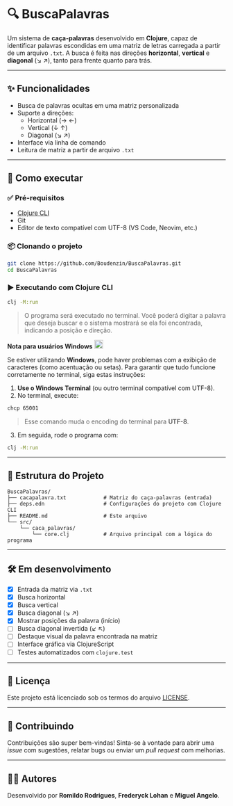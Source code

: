 # 🔍 BuscaPalavras

Um sistema de **caça-palavras** desenvolvido em **Clojure**, capaz de identificar palavras escondidas em uma matriz de letras carregada a partir de um arquivo `.txt`. A busca é feita nas direções **horizontal**, **vertical** e **diagonal** (↘ ↗), tanto para frente quanto para trás.

---

## ✨ Funcionalidades

- Busca de palavras ocultas em uma matriz personalizada
- Suporte a direções:
  - Horizontal (→ ←)
  - Vertical (↓ ↑)
  - Diagonal (↘ ↗)
- Interface via linha de comando
- Leitura de matriz a partir de arquivo `.txt`

---

## 🚀 Como executar

### ✅ Pré-requisitos

- [Clojure CLI](https://clojure.org/guides/getting_started)
- Git
- Editor de texto compatível com UTF-8 (VS Code, Neovim, etc.)

### 📦 Clonando o projeto

```bash
git clone https://github.com/Boudenzin/BuscaPalavras.git
cd BuscaPalavras
```

### ▶️ Executando com Clojure CLI

```bash
clj -M:run
```

> O programa será executado no terminal. Você poderá digitar a palavra que deseja buscar e o sistema mostrará se ela foi encontrada, indicando a posição e direção.


**Nota para usuários Windows** <img src="https://img.icons8.com/color/48/000000/windows-10.png" alt="Windows Logo" width="20"/>


Se estiver utilizando **Windows**, pode haver problemas com a exibição de caracteres (como acentuação ou setas). Para garantir que tudo funcione corretamente no terminal, siga estas instruções:

1. **Use o Windows Terminal** (ou outro terminal compatível com UTF-8).
2. No terminal, execute:

```bash
chcp 65001
```

> Esse comando muda o encoding do terminal para **UTF-8**.

3. Em seguida, rode o programa com:

```bash
clj -M:run
```

---

## 📂 Estrutura do Projeto

```
BuscaPalavras/
├── cacapalavra.txt            # Matriz do caça-palavras (entrada)
├── deps.edn                   # Configurações do projeto com Clojure CLI
├── README.md                  # Este arquivo
└── src/
    └── caca_palavras/
        └── core.clj           # Arquivo principal com a lógica do programa
```

---

## 🛠 Em desenvolvimento

- [x] Entrada da matriz via `.txt`
- [x] Busca horizontal
- [x] Busca vertical
- [x] Busca diagonal (↘ ↗)
- [x] Mostrar posições da palavra (início)
- [ ] Busca diagonal invertida (↙ ↖)
- [ ] Destaque visual da palavra encontrada na matriz
- [ ] Interface gráfica via ClojureScript
- [ ] Testes automatizados com `clojure.test`

---

## 📄 Licença

Este projeto está licenciado sob os termos do arquivo [LICENSE](./LICENSE).

---

## 🤝 Contribuindo

Contribuições são super bem-vindas! Sinta-se à vontade para abrir uma *issue* com sugestões, relatar bugs ou enviar um *pull request* com melhorias.

---

## 👨‍💻 Autores

Desenvolvido por **Romildo Rodrigues**, **Frederyck Lohan** e **Miguel Angelo**.
